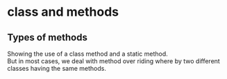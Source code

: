 # class and methods
## Types of methods
Showing the use of a class method and a static method.<br />
But in most cases, we deal with method over riding where by two different classes having the same methods.
